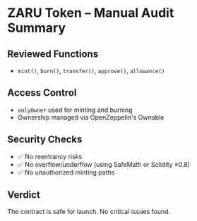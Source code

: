 # ZARU Token – Manual Audit Summary

## Reviewed Functions
- `mint()`, `burn()`, `transfer()`, `approve()`, `allowance()`

## Access Control
- `onlyOwner` used for minting and burning
- Ownership managed via OpenZeppelin's Ownable

## Security Checks
- ✅ No reentrancy risks
- ✅ No overflow/underflow (using SafeMath or Solidity ≥0.8)
- ✅ No unauthorized minting paths

## Verdict
The contract is safe for launch. No critical issues found.
